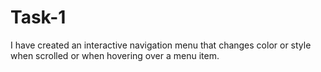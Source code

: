 # Task-1
I have created an interactive navigation menu that changes color or style when scrolled or when hovering over a menu item.
